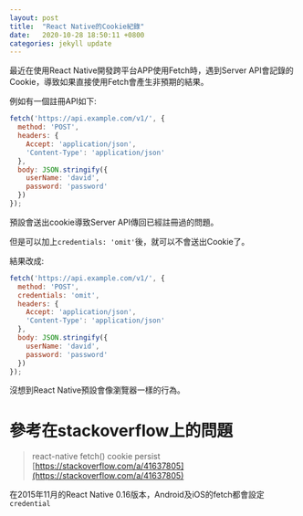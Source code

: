 ```yaml
---
layout: post
title:  "React Native的Cookie紀錄"
date:   2020-10-28 18:50:11 +0800
categories: jekyll update
---
```


最近在使用React Native開發跨平台APP使用Fetch時，遇到Server API會記錄的Cookie，導致如果直接使用Fetch會產生非預期的結果。  

例如有一個註冊API如下:
```js
fetch('https://api.example.com/v1/', {
  method: 'POST',
  headers: {
    Accept: 'application/json',
    'Content-Type': 'application/json'
  },
  body: JSON.stringify({
    userName: 'david',
    password: 'password'
  })
});
```
預設會送出cookie導致Server API傳回已經註冊過的問題。

但是可以加上`credentials: 'omit'`後，就可以不會送出Cookie了。

結果改成:
```js
fetch('https://api.example.com/v1/', {
  method: 'POST',
  credentials: 'omit',
  headers: {
    Accept: 'application/json',
    'Content-Type': 'application/json'
  },
  body: JSON.stringify({
    userName: 'david',
    password: 'password'
  })
});
```
沒想到React Native預設會像瀏覽器一樣的行為。  

# 參考在stackoverflow上的問題
> react-native fetch() cookie persist  
> [https://stackoverflow.com/a/41637805](https://stackoverflow.com/a/41637805)  

在2015年11月的React Native 0.16版本，Android及iOS的fetch都會設定`credential`
